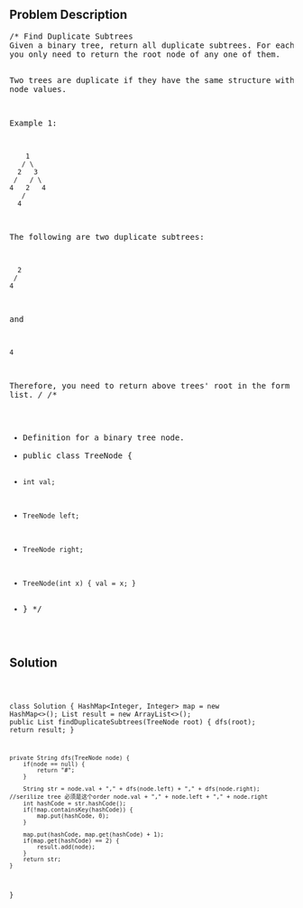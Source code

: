 <!--
<style>
  body { font-family: Arial, sans-serif; }
  .container { max-width: 100%; margin: 50px auto; padding: 10px; }
  .comment-block { background-color: #f9f9f9; padding: 10px; border-left: 5px solid #ccc; max-width: 400px; margin: 20px auto; overflow-wrap: break-word; white-space: pre-wrap; }
  .code-block { background-color: #f4f4f4; padding: 10px; border: 1px solid #ddd; max-width: 400px; margin: 20px auto; overflow-wrap: break-word; white-space: pre-wrap; }
</style>
-->

<div class='container'>
<h2>Problem Description</h2>
<div class='comment-block'>
<pre>
/* Find Duplicate Subtrees 
Given a binary tree, return all duplicate subtrees. For each kind of duplicate subtrees, 
you only need to return the root node of any one of them.

Two trees are duplicate if they have the same structure with same node values.

Example 1:

        1
       / \
      2   3
     /   / \
    4   2   4
       /
      4
The following are two duplicate subtrees:

      2
     /
    4
and

    4
Therefore, you need to return above trees' root in the form of a list.
*/
/**
 * Definition for a binary tree node.
 * public class TreeNode {
 *     int val;
 *     TreeNode left;
 *     TreeNode right;
 *     TreeNode(int x) { val = x; }
 * }
 */
</pre>
</div>

<h2>Solution</h2>
<div class='code-block'>
<pre><code class='language-java'>

class Solution {
    HashMap<Integer, Integer> map = new HashMap<>();
    List<TreeNode> result = new ArrayList<>();
    public List<TreeNode> findDuplicateSubtrees(TreeNode root) {
        dfs(root);
        return result;
    }
    
    private String dfs(TreeNode node) {
        if(node == null) {
            return "#";
        }
        
        String str = node.val + "," + dfs(node.left) + "," + dfs(node.right); //serilize tree 必须是这个order node.val + "," + node.left + "," + node.right
        int hashCode = str.hashCode();
        if(!map.containsKey(hashCode)) {
            map.put(hashCode, 0);
        }
        
        map.put(hashCode, map.get(hashCode) + 1);
        if(map.get(hashCode) == 2) {
            result.add(node);
        }
        return str;
    }
}</code></pre>
</div>
</div>
